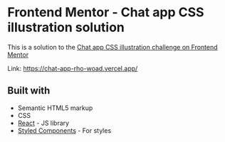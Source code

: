 # Frontend Mentor - Chat app CSS illustration solution

This is a solution to the [Chat app CSS illustration challenge on Frontend Mentor](https://www.frontendmentor.io/challenges/chat-app-css-illustration-O5auMkFqY)

Link: https://chat-app-rho-woad.vercel.app/

## Built with

- Semantic HTML5 markup
- CSS
- [React](https://reactjs.org/) - JS library
- [Styled Components](https://styled-components.com/) - For styles
